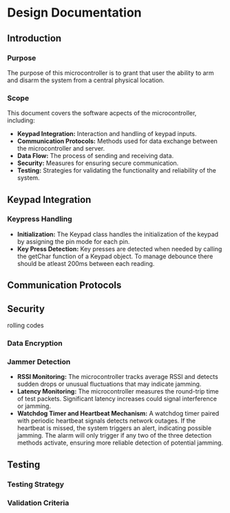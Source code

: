 # Design Documentation


## Introduction

### Purpose
The purpose of this microcontroller is to grant that user the ability to arm and disarm the system from a central physical location.

### Scope
This document covers the software acpects of the microcontroller, including:
* **Keypad Integration:** Interaction and handling of keypad inputs.
* **Communication Protocols:** Methods used for data exchange between the microcontroller and server.
* **Data Flow:** The process of sending and receiving data.
* **Security:** Measures for ensuring secure communication.
* **Testing:** Strategies for validating the functionality and reliability of the system.


## Keypad Integration

### Keypress Handling
  - **Initialization:** The Keypad class handles the initialization of the keypad by assigning the pin mode for each pin.
  - **Key Press Detection:** Key presses are detected when needed by calling the getChar function of a Keypad object. To manage debounce there should be atleast 200ms between each reading.

## Communication Protocols


## Security
rolling codes
### Data Encryption

### Jammer Detection
  - **RSSI Monitoring:** The microcontroller tracks average RSSI and detects sudden drops or unusual fluctuations that may indicate jamming.
  - **Latency Monitoring:** The microcontroller measures the round-trip time of test packets. Significant latency increases could signal interference or jamming.
  - **Watchdog Timer and Heartbeat Mechanism:** A watchdog timer paired with periodic heartbeat signals detects network outages. If the heartbeat is missed, the system triggers an alert, indicating possible jamming.
The alarm will only trigger if any two of the three detection methods activate, ensuring more reliable detection of potential jamming.

## Testing

### Testing Strategy

### Validation Criteria